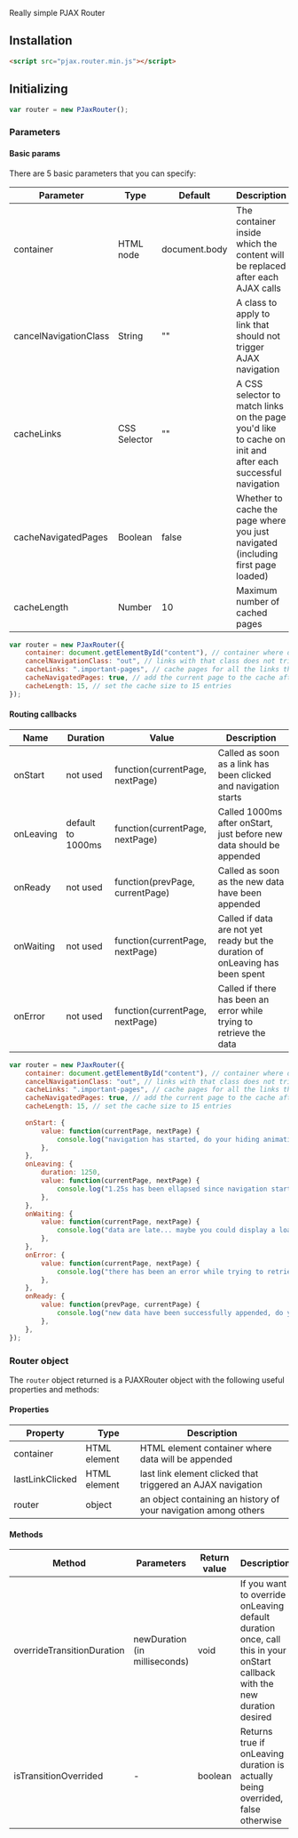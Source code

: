 Really simple PJAX Router

<h2>Installation</h2>
    
```html
<script src="pjax.router.min.js"></script>
```

<h2>Initializing</h2>

```javascript
var router = new PJaxRouter();
```

<h3>Parameters</h3>

<h4>Basic params</h4>

There are 5 basic parameters that you can specify:

| Parameter  | Type | Default | Description |
| --- | --- | --- | --- |
| container  | HTML node | document.body | The container inside which the content will be replaced after each AJAX calls |
| cancelNavigationClass | String | "" | A class to apply to link that should not trigger AJAX navigation |
| cacheLinks | CSS Selector | "" | A CSS selector to match links on the page you'd like to cache on init and after each successful navigation |
| cacheNavigatedPages | Boolean | false | Whether to cache the page where you just navigated (including first page loaded) |
| cacheLength | Number | 10 | Maximum number of cached pages |

```javascript
var router = new PJaxRouter({
    container: document.getElementById("content"), // container where datas will be removed/appended
    cancelNavigationClass: "out", // links with that class does not trigger PJAX navigation
    cacheLinks: ".important-pages", // cache pages for all the links that have the ".important-pages" class on init and after each successful navigation
    cacheNavigatedPages: true, // add the current page to the cache after each successful navigation
    cacheLength: 15, // set the cache size to 15 entries
});
```

<h4>Routing callbacks</h3>

| Name | Duration | Value |  Description |
| --- | --- | --- | --- |
| onStart  | not used | function(currentPage, nextPage) | Called as soon as a link has been clicked and navigation starts |
| onLeaving | default to 1000ms | function(currentPage, nextPage) | Called 1000ms after onStart, just before new data should be appended |
| onReady | not used | function(prevPage, currentPage) | Called as soon as the new data have been appended |
| onWaiting | not used | function(currentPage, nextPage) | Called if data are not yet ready but the duration of onLeaving has been spent |
| onError | not used | function(currentPage, nextPage) | Called if there has been an error while trying to retrieve the data |

```javascript
var router = new PJaxRouter({
    container: document.getElementById("content"), // container where datas will be striped/appended
    cancelNavigationClass: "out", // links with that class does not trigger PJAX navigation
    cacheLinks: ".important-pages", // cache pages for all the links that have the ".important-pages" class on init and after each successful navigation
    cacheNavigatedPages: true, // add the current page to the cache after each successful navigation
    cacheLength: 15, // set the cache size to 15 entries
    
    onStart: {
        value: function(currentPage, nextPage) {
            console.log("navigation has started, do your hiding animations and stuff. Going from/to:", currentPage, nextPage);
        },
    },
    onLeaving: {
        duration: 1250,
        value: function(currentPage, nextPage) {
            console.log("1.25s has been ellapsed since navigation started, time to remove event listeners and stuff before the content will be removed. Going from/to:", currentPage, nextPage);
        },
    },
    onWaiting: {
        value: function(currentPage, nextPage) {
            console.log("data are late... maybe you could display a loader?. Going from/to:", currentPage, nextPage);
        },
    },
    onError: {
        value: function(currentPage, nextPage) {
            console.log("there has been an error while trying to retrieve the data and the navigation has been cancelled. Going from/to:", currentPage, nextPage);
        },
    },
    onReady: {
        value: function(prevPage, currentPage) {
            console.log("new data have been successfully appended, do you showing animations and register your new event listeners. Successful transition from/to:", prevPage, currentPage);
        },
    },
});
```

<h3>Router object</h3>

The `router` object returned is a PJAXRouter object with the following useful properties and methods:

<h4>Properties</h4>

| Property  | Type | Description |
| --- | --- | --- |
| container | HTML element | HTML element container where data will be appended |
| lastLinkClicked | HTML <a> element | last link element clicked that triggered an AJAX navigation |
| router | object | an object containing an history of your navigation among others |

<h4>Methods</h4>

| Method | Parameters | Return value | Description |
| --- | --- | --- | --- |
| overrideTransitionDuration | newDuration (in milliseconds) | void | If you want to override onLeaving default duration once, call this in your onStart callback with the new duration desired |
| isTransitionOverrided | - | boolean | Returns true if onLeaving duration is actually being overrided, false otherwise |